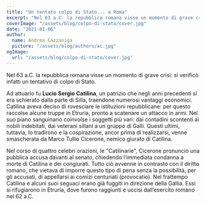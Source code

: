 ```yaml
---
title: "Un tentato colpo di Stato... a Roma"
excerpt: "Nel 63 a.C. la repubblica romana visse un momento di grave crisi: si verificò infatti un tentativo di colpo di Stato."
coverImage: "/assets/blog/colpo-di-stato/cover.jpg"
date: "2021-01-06"
author:
  name: Andrea Cazzaniga
  picture: "/assets/blog/authors/ac.jpg"
ogImage:
  url: "/assets/blog/colpo-di-stato/cover.jpg"
---
```


Nel 63 a.C. la repubblica romana visse un momento di grave crisi: si verificò infatti un tentativo di colpo di Stato.

Ad attuarlo fu **Lucio Sergio Catilina**, un patrizio che negli anni precedenti si era schierato dalla parte di Silla, traendone numerosi vantaggi economici. Catilina aveva deciso di rovesciare le istituzioni repubblicane: per questo raccolse alcune truppe in Etruria, pronto a scatenare un attacco in armi. Nel suo piano sanguinario coinvolse i soggetti più vari: dai contadini scontenti ai nobili indebitati, dai veterani sillani a un gruppo di Galli. Questi ultimi, tuttavia, lo tradirono e la cospirazione, ancor prima di realizzarsi, venne smascherata da Marco Tullio Cicerone, nemico giurato di Catilina.

Nel corso di quattro celebri orazioni, le "Catilinarie", Cicerone pronunciò una pubblica accusa davanti al senato, chiedendo l’immediata condanna a morte di Catilina e dei congiurati. Tutto ciò avvenne in contrasto con il diritto romano, che vietava di imporre questo tipo di pena senza la possibilità, per gli accusati, di appellarsi ai comizi centuriati (provocatio). Nel frattempo Catilina e alcuni suoi seguaci erano già fuggiti in direzione della Gallia. Essi si rifugiarono in Etruria, dove furono raggiunti e uccisi dall’esercito romano nel 62 a.C.
